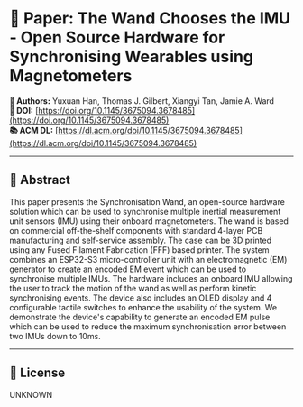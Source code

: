 # 📄 Paper: The Wand Chooses the IMU - Open Source Hardware for Synchronising Wearables using Magnetometers

**👥 Authors:** Yuxuan Han, Thomas J. Gilbert, Xiangyi Tan, Jamie A. Ward  
**🔗 DOI:** [https://doi.org/10.1145/3675094.3678485](https://doi.org/10.1145/3675094.3678485)  
**📚 ACM DL:** [https://dl.acm.org/doi/10.1145/3675094.3678485](https://dl.acm.org/doi/10.1145/3675094.3678485)

---

## 📄 Abstract
This paper presents the Synchronisation Wand, an open-source hardware solution which can be used to synchronise multiple inertial measurement unit sensors (IMU) using their onboard magnetometers. The wand is based on commercial off-the-shelf components with standard 4-layer PCB manufacturing and self-service assembly. The case can be 3D printed using any Fused Filament Fabrication (FFF) based printer. The system combines an ESP32-S3 micro-controller unit with an electromagnetic (EM) generator to create an encoded EM event which can be used to synchronise multiple IMUs. The hardware includes an onboard IMU allowing the user to track the motion of the wand as well as perform kinetic synchronising events. The device also includes an OLED display and 4 configurable tactile switches to enhance the usability of the system. We demonstrate the device's capability to generate an encoded EM pulse which can be used to reduce the maximum synchronisation error between two IMUs down to 10ms.


---

## 🪪 License

UNKNOWN
